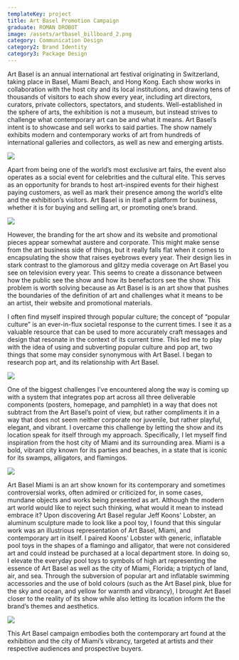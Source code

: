 ```yaml
---
templateKey: project
title: Art Basel Promotion Campaign
graduate: ROMAN DROBOT
image: /assets/artbasel_billboard_2.png
category: Communication Design
category2: Brand Identity
category3: Package Design
---
```

Art Basel is an annual international art festival originating in Switzerland, taking place in Basel, Miami Beach, and Hong Kong. Each show works in collaboration with the host city and its local institutions, and drawing tens of thousands of visitors to each show every year, including art directors, curators, private collectors, spectators, and students. Well-established in the sphere of arts, the exhibition is not a museum, but instead strives to challenge what contemporary art can be and what it means. Art Basel’s intent is to showcase and sell works to said parties. The show namely exhibits modern and contemporary works of art from hundreds of international galleries and collectors, as well as new and emerging artists.

![](/assets/artbasel_subway.png)

Apart from being one of the world’s most exclusive art fairs, the event also operates as a social event for celebrities and the cultural elite. This serves as an opportunity for brands to host art-inspired events for their highest paying customers, as well as mark their presence among the world’s elite and the exhibition’s visitors. Art Basel is in itself a platform for business, whether it is for buying and selling art, or promoting one’s brand.

![](/assets/artbasel_billboard_2.png)

However, the branding for the art show and its website and promotional pieces appear somewhat austere and corporate. This might make sense from the art business side of things, but it really falls flat when it comes to encapsulating the show that raises eyebrows every year. Their design lies in stark contrast to the glamorous and glitzy media coverage on Art Basel you see on television every year. This seems to create a dissonance between how the public see the show and how its benefactors see the show. This problem is worth solving because as Art Basel is is an art show that pushes the boundaries of the definition of art and challenges what it means to be an artist, their website and promotional materials.

I often find myself inspired through popular culture; the concept of “popular culture” is an ever-in-flux societal response to the current times. I see it as a valuable resource that can be used to more accurately craft messages and design that resonate in the context of its current time. This led me to play with the idea of using and subverting popular culture and pop art, two things that some may consider synonymous with Art Basel. I began to research pop art, and its relationship with Art Basel.

![](/assets/artbasel_iphones.png)

One of the biggest challenges I’ve encountered along the way is coming up with a system that integrates pop art across all three deliverable components (posters, homepage, and pamphlet) in a way that does not subtract from the Art Basel’s point of view, but rather compliments it in a way that does not seem neither corporate nor juvenile, but rather playful, elegant, and vibrant. I overcame this challenge by letting the show and its location speak for itself through my approach. Specifically, I let myself find inspiration from the host city of Miami and its surrounding area. Miami is a bold, vibrant city known for its parties and beaches, in a state that is iconic for its swamps, alligators, and flamingos.

![](/assets/artbasel_iphones.png)

Art Basel Miami is an art show known for its contemporary and sometimes controversial works, often admired or criticized for, in some cases, mundane objects and works being presented as art. Although the modern art world would like to reject such thinking, what would it mean to instead embrace it? Upon discovering Art Basel regular Jeff Koons' Lobster, an aluminum sculpture made to look like a pool toy, I found that this singular work was an illustrious representation of Art Basel, Miami, and contemporary art in itself. I paired Koons' Lobster with generic, inflatable pool toys in the shapes of a flamingo and alligator, that were not considered art and could instead be purchased at a local department store. In doing so, I elevate the everyday pool toys to symbols of high art representing the essence of Art Basel as well as the city of Miami, Florida; a triptych of land, air, and sea. Through the subversion of popular art and inflatable swimming accessories and the use of bold colours (such as the Art Basel pink, blue for the sky and ocean, and yellow for warmth and vibrancy), I brought Art Basel closer to the reality of its show while also letting its location inform the the brand’s themes and aesthetics.

![](/assets/pamphletmockup.jpg)

This Art Basel campaign embodies both the contemporary art found at the exhibition and the city of Miami’s vibrancy, targeted at artists and their respective audiences and prospective buyers.
